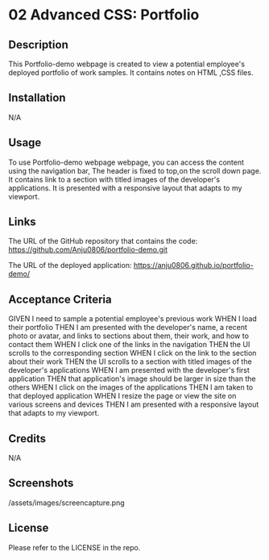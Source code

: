 # 02 Advanced CSS: Portfolio

## Description

This Portfolio-demo webpage is created to view a potential employee's deployed portfolio of work samples.
It contains notes on HTML ,CSS files. 


## Installation

N/A

## Usage
To use Portfolio-demo webpage  webpage, you can access the content using the navigation bar, The header is fixed to top,on the scroll down page. 
It contains link to a section with titled images of the developer's applications. It is presented with a responsive layout that adapts to my viewport.


## Links
The URL of the GitHub repository that contains the code: 
https://github.com/Anju0806/portfolio-demo.git

The URL of the deployed application:
https://anju0806.github.io/portfolio-demo/


## Acceptance Criteria

GIVEN I need to sample a potential employee's previous work
WHEN I load their portfolio
THEN I am presented with the developer's name, a recent photo or avatar, and links to sections about them, their work, and how to contact them
WHEN I click one of the links in the navigation
THEN the UI scrolls to the corresponding section
WHEN I click on the link to the section about their work
THEN the UI scrolls to a section with titled images of the developer's applications
WHEN I am presented with the developer's first application
THEN that application's image should be larger in size than the others
WHEN I click on the images of the applications
THEN I am taken to that deployed application
WHEN I resize the page or view the site on various screens and devices
THEN I am presented with a responsive layout that adapts to my viewport.

## Credits

N/A

## Screenshots
/assets/images/screencapture.png

## License

Please refer to the LICENSE in the repo.